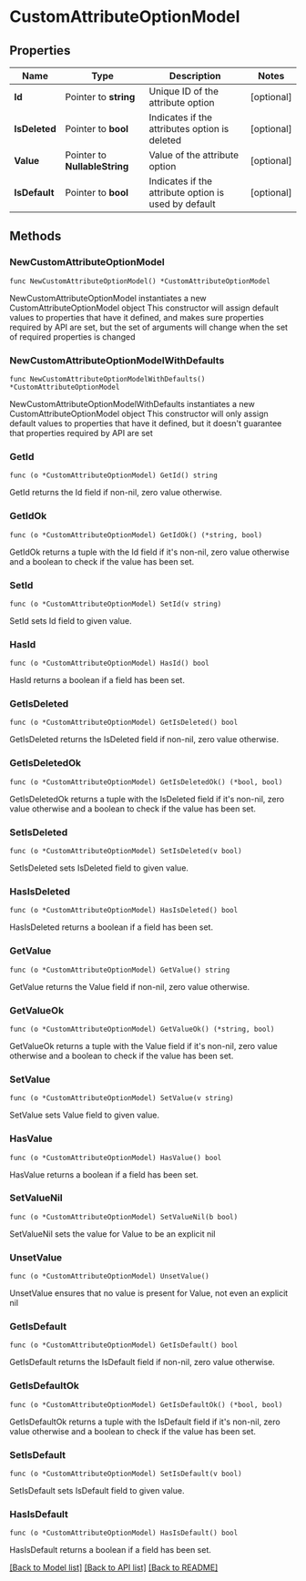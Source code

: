 # CustomAttributeOptionModel

## Properties

Name | Type | Description | Notes
------------ | ------------- | ------------- | -------------
**Id** | Pointer to **string** | Unique ID of the attribute option | [optional] 
**IsDeleted** | Pointer to **bool** | Indicates if the attributes option is deleted | [optional] 
**Value** | Pointer to **NullableString** | Value of the attribute option | [optional] 
**IsDefault** | Pointer to **bool** | Indicates if the attribute option is used by default | [optional] 

## Methods

### NewCustomAttributeOptionModel

`func NewCustomAttributeOptionModel() *CustomAttributeOptionModel`

NewCustomAttributeOptionModel instantiates a new CustomAttributeOptionModel object
This constructor will assign default values to properties that have it defined,
and makes sure properties required by API are set, but the set of arguments
will change when the set of required properties is changed

### NewCustomAttributeOptionModelWithDefaults

`func NewCustomAttributeOptionModelWithDefaults() *CustomAttributeOptionModel`

NewCustomAttributeOptionModelWithDefaults instantiates a new CustomAttributeOptionModel object
This constructor will only assign default values to properties that have it defined,
but it doesn't guarantee that properties required by API are set

### GetId

`func (o *CustomAttributeOptionModel) GetId() string`

GetId returns the Id field if non-nil, zero value otherwise.

### GetIdOk

`func (o *CustomAttributeOptionModel) GetIdOk() (*string, bool)`

GetIdOk returns a tuple with the Id field if it's non-nil, zero value otherwise
and a boolean to check if the value has been set.

### SetId

`func (o *CustomAttributeOptionModel) SetId(v string)`

SetId sets Id field to given value.

### HasId

`func (o *CustomAttributeOptionModel) HasId() bool`

HasId returns a boolean if a field has been set.

### GetIsDeleted

`func (o *CustomAttributeOptionModel) GetIsDeleted() bool`

GetIsDeleted returns the IsDeleted field if non-nil, zero value otherwise.

### GetIsDeletedOk

`func (o *CustomAttributeOptionModel) GetIsDeletedOk() (*bool, bool)`

GetIsDeletedOk returns a tuple with the IsDeleted field if it's non-nil, zero value otherwise
and a boolean to check if the value has been set.

### SetIsDeleted

`func (o *CustomAttributeOptionModel) SetIsDeleted(v bool)`

SetIsDeleted sets IsDeleted field to given value.

### HasIsDeleted

`func (o *CustomAttributeOptionModel) HasIsDeleted() bool`

HasIsDeleted returns a boolean if a field has been set.

### GetValue

`func (o *CustomAttributeOptionModel) GetValue() string`

GetValue returns the Value field if non-nil, zero value otherwise.

### GetValueOk

`func (o *CustomAttributeOptionModel) GetValueOk() (*string, bool)`

GetValueOk returns a tuple with the Value field if it's non-nil, zero value otherwise
and a boolean to check if the value has been set.

### SetValue

`func (o *CustomAttributeOptionModel) SetValue(v string)`

SetValue sets Value field to given value.

### HasValue

`func (o *CustomAttributeOptionModel) HasValue() bool`

HasValue returns a boolean if a field has been set.

### SetValueNil

`func (o *CustomAttributeOptionModel) SetValueNil(b bool)`

 SetValueNil sets the value for Value to be an explicit nil

### UnsetValue
`func (o *CustomAttributeOptionModel) UnsetValue()`

UnsetValue ensures that no value is present for Value, not even an explicit nil
### GetIsDefault

`func (o *CustomAttributeOptionModel) GetIsDefault() bool`

GetIsDefault returns the IsDefault field if non-nil, zero value otherwise.

### GetIsDefaultOk

`func (o *CustomAttributeOptionModel) GetIsDefaultOk() (*bool, bool)`

GetIsDefaultOk returns a tuple with the IsDefault field if it's non-nil, zero value otherwise
and a boolean to check if the value has been set.

### SetIsDefault

`func (o *CustomAttributeOptionModel) SetIsDefault(v bool)`

SetIsDefault sets IsDefault field to given value.

### HasIsDefault

`func (o *CustomAttributeOptionModel) HasIsDefault() bool`

HasIsDefault returns a boolean if a field has been set.


[[Back to Model list]](../README.md#documentation-for-models) [[Back to API list]](../README.md#documentation-for-api-endpoints) [[Back to README]](../README.md)


